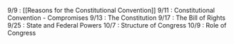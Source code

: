 
9/9 : [[Reasons for the Constitutional Convention]]
9/11 : Constitutional Convention - Compromises
9/13 : The Constitution
9/17 : The Bill of Rights
9/25 : State and Federal Powers
10/7 : Structure of Congress
10/9 : Role of Congress
